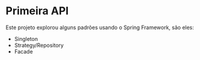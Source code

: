 # Primeira API 

Este projeto explorou alguns padrões usando o Spring Framework, são eles:
- Singleton
- Strategy/Repository
- Facade
